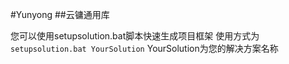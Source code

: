 ﻿﻿#Yunyong
##云镛通用库

您可以使用setupsolution.bat脚本快速生成项目框架
使用方式为
`setupsolution.bat YourSolution`
YourSolution为您的解决方案名称

